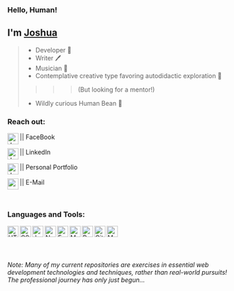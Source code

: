 ### Hello, Human!  
## I'm [**Joshua**][portfolio]
> - Developer 💾  
> - Writer  🖊️  
> - Musician  🎸  
> - Contemplative creative type favoring autodidactic exploration  🦉  
>>>> (But looking for a mentor!) 
> - Wildly curious Human Bean  🌱    

### Reach out:  

[<img align="left" alt="Joshua Diehl on Facebook" width="25px"  src="https://cdn.jsdelivr.net/npm/simple-icons@v6/icons/facebook.svg" />][facebook]  ||  FaceBook
<br />  
[<img align="left" alt="Joshua Diehl on LinkedIn" width="25px"  src="https://cdn.jsdelivr.net/npm/simple-icons@v6/icons/linkedin.svg" />][linkedin]  ||  LinkedIn
<br />  
[<img align="left" alt="Joshua's Portfolio page" width="25px"  src="https://cdn.jsdelivr.net/npm/simple-icons@v6/icons/readthedocs.svg" />][portfolio]  ||  Personal Portfolio
<br />    
[<img align="left" alt="send email to Joshua" width="25px"  src="https://cdn.jsdelivr.net/npm/simple-icons@v6/icons/gmail.svg" />][email]  ||  E-Mail

<br />

### Languages and Tools:  

<img align="left" alt="HTML5" width="25px"  src="https://cdn.jsdelivr.net/npm/simple-icons@v6/icons/html5.svg" />
<img align="left" alt="CSS3" width="25px"  src="https://cdn.jsdelivr.net/npm/simple-icons@v6/icons/css3.svg" />
<img align="left" alt="JavaScript" width="25px"  src="https://cdn.jsdelivr.net/npm/simple-icons@v6/icons/javascript.svg" />
<img align="left" alt="Node.js" width="25px"  src="https://cdn.jsdelivr.net/npm/simple-icons@v6/icons/nodedotjs.svg" />
<img align="left" alt="Express" width="25px"  src="https://cdn.jsdelivr.net/npm/simple-icons@v6/icons/express.svg" />
<img align="left" alt="MongoDB" width="25px"  src="https://cdn.jsdelivr.net/npm/simple-icons@v6/icons/mongodb.svg" />
<img align="left" alt="React" width="25px"  src="https://cdn.jsdelivr.net/npm/simple-icons@v6/icons/react.svg" />
<img align="left" alt="GitHub" width="25px"  src="https://cdn.jsdelivr.net/npm/simple-icons@v6/icons/github.svg" />
<img align="left" alt="Material Design" width="25px"  src="https://cdn.jsdelivr.net/npm/simple-icons@v6/icons/materialdesign.svg" />
  
<br />  
<br />

[facebook]: https://www.facebook.com/jndiehl/
[portfolio]: https://jaynewdee.github.io/Personal-Portfolio-Bluev2/
[linkedin]: https://www.linkedin.com/in/joshua-diehl-4506a5221/
[email]: mailto:jdiehl2236@gmail.com  
<br />

*Note: Many of my current repositories are exercises in essential web development technologies and techniques, rather than real-world pursuits!  The professional journey has only just begun...*
